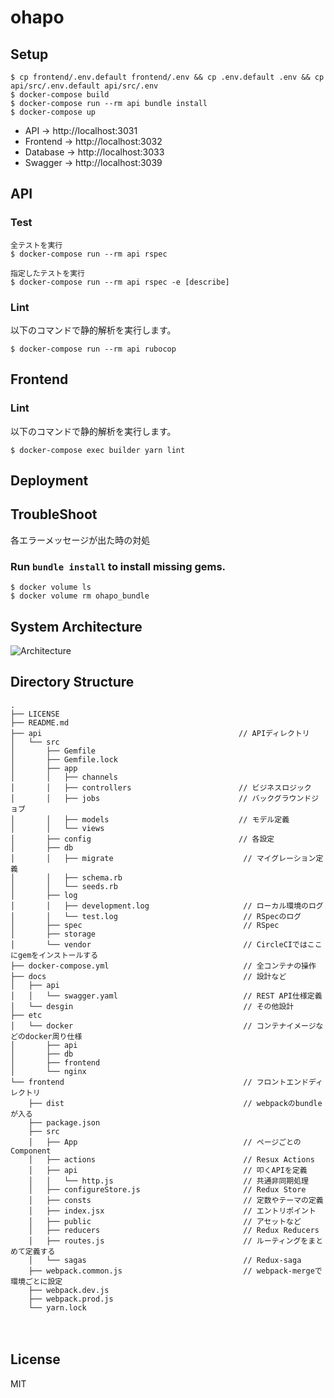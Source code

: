 # ohapo

## Setup

```
$ cp frontend/.env.default frontend/.env && cp .env.default .env && cp api/src/.env.default api/src/.env
$ docker-compose build
$ docker-compose run --rm api bundle install
$ docker-compose up
```

- API -> http://localhost:3031
- Frontend -> http://localhost:3032
- Database -> http://localhost:3033
- Swagger -> http://localhost:3039

## API

### Test

```
全テストを実行
$ docker-compose run --rm api rspec

指定したテストを実行
$ docker-compose run --rm api rspec -e [describe]
```

### Lint

以下のコマンドで静的解析を実行します。

```
$ docker-compose run --rm api rubocop
```

## Frontend

### Lint

以下のコマンドで静的解析を実行します。

```
$ docker-compose exec builder yarn lint
```

## Deployment

## TroubleShoot

各エラーメッセージが出た時の対処

### Run `bundle install` to install missing gems.

```
$ docker volume ls
$ docker volume rm ohapo_bundle
```

## System Architecture

![Architecture](https://i.imgur.com/U5jX0XJ.png)

## Directory Structure

```
.
├── LICENSE
├── README.md
├── api                                            // APIディレクトリ
│   └── src
│       ├── Gemfile
│       ├── Gemfile.lock
│       ├── app
│       │   ├── channels
│       │   ├── controllers                        // ビジネスロジック
│       │   ├── jobs                               // バックグラウンドジョブ
│       │   ├── models                             // モデル定義
│       │   └── views
│       ├── config                                 // 各設定
│       ├── db
│       │   ├── migrate                             // マイグレーション定義
│       │   ├── schema.rb
│       │   └── seeds.rb
│       ├── log
│       │   ├── development.log                     // ローカル環境のログ
│       │   └── test.log                            // RSpecのログ
│       ├── spec                                    // RSpec
│       ├── storage
│       └── vendor                                  // CircleCIではここにgemをインストールする
├── docker-compose.yml                              // 全コンテナの操作
├── docs                                            // 設計など
│   ├── api
│   │   └── swagger.yaml                            // REST API仕様定義
│   └── desgin                                      // その他設計
├── etc
│   └── docker                                      // コンテナイメージなどのdocker周り仕様
│       ├── api
│       ├── db
│       ├── frontend
│       └── nginx
└── frontend                                        // フロントエンドディレクトリ
    ├── dist                                        // webpackのbundleが入る
    ├── package.json
    ├── src
    │   ├── App                                     // ページごとのComponent
    │   ├── actions                                 // Resux Actions
    │   ├── api                                     // 叩くAPIを定義
    │   │   └── http.js                             // 共通非同期処理
    │   ├── configureStore.js                       // Redux Store
    │   ├── consts                                  // 定数やテーマの定義
    │   ├── index.jsx                               // エントリポイント
    │   ├── public                                  // アセットなど
    │   ├── reducers                                // Redux Reducers
    │   ├── routes.js                               // ルーティングをまとめて定義する
    │   └── sagas                                   // Redux-saga
    ├── webpack.common.js                           // webpack-mergeで環境ごとに設定
    ├── webpack.dev.js
    ├── webpack.prod.js
    └── yarn.lock
```
　
## License

MIT
